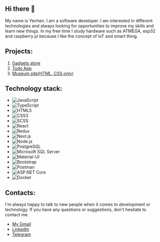 ## Hi there 👋

My name is Yevhen. I am a software developer. 
I am interested in different technologies and always looking for opportunities to improve my skills and learn new things.
In my free time I study hardware such as ATMEGA, esp32 and raspberry pi because I like the concept of IoT and smart thing.

## Projects:
1. [Gadgets store](https://underheel.github.io/product_catalog/#/)
2. [Todo App](https://mate-academy.github.io/react_todo-app-with-api/)
3. [Museum site(HTML, CSS only)](https://yevhenostrovskiy.github.io/layout_landing-page/)

## Technology stack:
- ![JavaScript](https://img.shields.io/badge/-JavaScript-F7DF1E?style=flat-square&logo=javascript&logoColor=black)
- ![TypeScript](https://img.shields.io/badge/-TypeScript-3178C6?style=flat-square&logo=typescript&logoColor=white)
- ![HTML5](https://img.shields.io/badge/-HTML5-E34F26?style=flat-square&logo=html5&logoColor=white)
- ![CSS3](https://img.shields.io/badge/-CSS3-1572B6?style=flat-square&logo=css3&logoColor=white)
- ![SCSS](https://img.shields.io/badge/-SCSS-CC6699?style=flat-square&logo=sass&logoColor=white)
- ![React](https://img.shields.io/badge/-React-61DAFB?style=flat-square&logo=react&logoColor=black)
- ![Redux](https://img.shields.io/badge/-Redux-764ABC?style=flat-square&logo=redux&logoColor=white)
- ![Next.js](https://img.shields.io/badge/-Next.js-000000?style=flat-square&logo=next.js&logoColor=white)
- ![Node.js](https://img.shields.io/badge/-Node.js-339933?style=flat-square&logo=node.js&logoColor=white)
- ![PostgreSQL](https://img.shields.io/badge/-PostgreSQL-336791?style=flat-square&logo=postgresql&logoColor=white)
- ![Microsoft SQL Server](https://img.shields.io/badge/-Microsoft%20SQL%20Server-CC2927?style=flat-square&logo=microsoft%20sql%20server&logoColor=white)
- ![Material-UI](https://img.shields.io/badge/-Material_UI-0081CB?style=flat-square&logo=material-ui&logoColor=white)
- ![Bootstrap](https://img.shields.io/badge/-Bootstrap-563D7C?style=flat-square&logo=bootstrap&logoColor=white)
- ![Postman](https://img.shields.io/badge/-Postman-FF6C37?style=flat-square&logo=postman&logoColor=white)
- ![ASP.NET Core](https://img.shields.io/badge/-ASP.NET%20Core-512BD4?style=flat-square&logo=.net&logoColor=white)
- ![Docker](https://img.shields.io/badge/-Docker-2496ED?style=flat-square&logo=docker&logoColor=white)

## Contacts:
  I'm always happy to talk to new people when it comes to development or technology. If you have any questions or suggestions, don't hesitate to contact me.
- [My Gmail](yevhenostrovskyi9@gmail.com)
- [LinkedIn](www.linkedin.com/in/yevhen-ostrovskyi)
- [Telegram](https://t.me/ostriyjeka)
